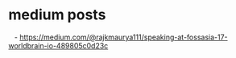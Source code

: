 # medium posts
 
  - https://medium.com/@rajkmaurya111/speaking-at-fossasia-17-worldbrain-io-489805c0d23c
